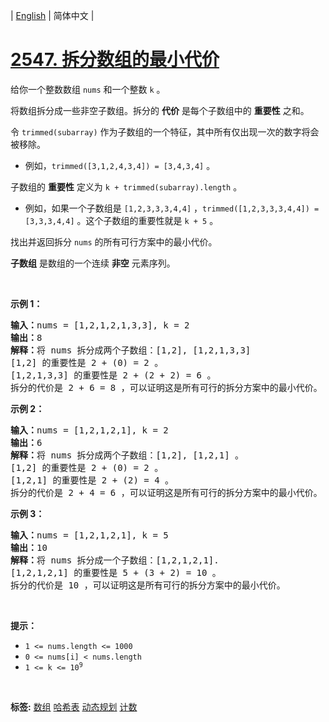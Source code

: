 | [English](README_EN.md) | 简体中文 |

# [2547. 拆分数组的最小代价](https://leetcode.cn/problems/minimum-cost-to-split-an-array)
<p>给你一个整数数组 <code>nums</code> 和一个整数 <code>k</code> 。</p>

<p>将数组拆分成一些非空子数组。拆分的 <strong>代价</strong> 是每个子数组中的 <strong>重要性</strong> 之和。</p>

<p>令 <code>trimmed(subarray)</code> 作为子数组的一个特征，其中所有仅出现一次的数字将会被移除。</p>

<ul>
	<li>例如，<code>trimmed([3,1,2,4,3,4]) = [3,4,3,4]</code> 。</li>
</ul>

<p>子数组的 <strong>重要性</strong> 定义为 <code>k + trimmed(subarray).length</code> 。</p>

<ul>
	<li>例如，如果一个子数组是 <code>[1,2,3,3,3,4,4]</code> ，<code>trimmed([1,2,3,3,3,4,4]) = [3,3,3,4,4]</code> 。这个子数组的重要性就是 <code>k + 5</code> 。</li>
</ul>

<p>找出并返回拆分 <code>nums</code> 的所有可行方案中的最小代价。</p>

<p><strong>子数组</strong> 是数组的一个连续 <strong>非空</strong> 元素序列。</p>

<p>&nbsp;</p>

<p><strong>示例 1：</strong></p>

<pre>
<strong>输入：</strong>nums = [1,2,1,2,1,3,3], k = 2
<strong>输出：</strong>8
<strong>解释：</strong>将 nums 拆分成两个子数组：[1,2], [1,2,1,3,3]
[1,2] 的重要性是 2 + (0) = 2 。
[1,2,1,3,3] 的重要性是 2 + (2 + 2) = 6 。
拆分的代价是 2 + 6 = 8 ，可以证明这是所有可行的拆分方案中的最小代价。
</pre>

<p><strong>示例 2：</strong></p>

<pre>
<strong>输入：</strong>nums = [1,2,1,2,1], k = 2
<strong>输出：</strong>6
<strong>解释：</strong>将 nums 拆分成两个子数组：[1,2], [1,2,1] 。
[1,2] 的重要性是 2 + (0) = 2 。
[1,2,1] 的重要性是 2 + (2) = 4 。
拆分的代价是 2 + 4 = 6 ，可以证明这是所有可行的拆分方案中的最小代价。
</pre>

<p><strong>示例 3：</strong></p>

<pre>
<strong>输入：</strong>nums = [1,2,1,2,1], k = 5
<strong>输出：</strong>10
<strong>解释：</strong>将 nums 拆分成一个子数组：[1,2,1,2,1].
[1,2,1,2,1] 的重要性是 5 + (3 + 2) = 10 。
拆分的代价是 10 ，可以证明这是所有可行的拆分方案中的最小代价。
</pre>

<p>&nbsp;</p>

<p><strong>提示：</strong></p>

<ul>
	<li><code>1 &lt;= nums.length &lt;= 1000</code></li>
	<li><code>0 &lt;= nums[i] &lt; nums.length</code></li>
	<li><code>1 &lt;= k &lt;= 10<sup>9</sup></code></li>
</ul>

<p>&nbsp;</p>

**标签:**  [数组](https://leetcode.cn/tag/array) [哈希表](https://leetcode.cn/tag/hash-table) [动态规划](https://leetcode.cn/tag/dynamic-programming) [计数](https://leetcode.cn/tag/counting) 